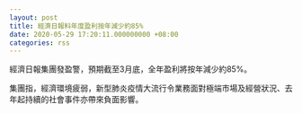 ```yaml
---
layout: post
title: 經濟日報料年度盈利按年減少約85%
date: 2020-05-29 17:20:11.000000000 +08:00
categories: rss
---
```


經濟日報集團發盈警，預期截至3月底，全年盈利將按年減少約85%。

集團指，經濟環境疲弱，新型肺炎疫情大流行令業務面對極端市場及經營狀況、去年起持續的社會事件亦帶來負面影響。
